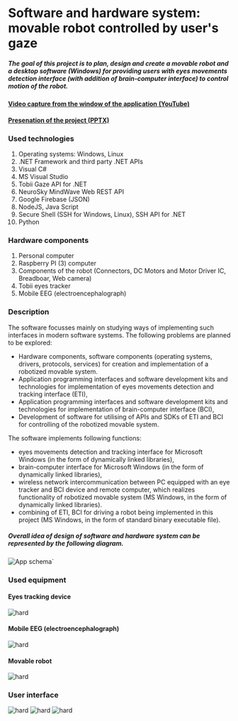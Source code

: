 # Software and hardware system: movable robot controlled by user's gaze

##### The goal of this project is to plan, design and create a movable robot and a desktop software (Windows) for providing users with eyes movements detection interface (with addition of brain-computer interface) to control motion of the robot.

#### [Video capture from the window of the application (YouTube)](https://youtu.be/QVo96w4uuyg)
#### [Presenation of the project (PPTX)](https://github.com/PavelSobolev/Eyes-controlled-robot/blob/master/additional/Capstone_Presenation_V4.pptx)

### Used technologies 
1. Operating systems: Windows, Linux
2. .NET Framework and third party .NET APIs
3. Visual C#
4. MS Visual Studio
5. Tobii Gaze API for .NET
6. NeuroSky MindWave Web REST API
7. Google Firebase (JSON)
8. NodeJS, Java Script
9. Secure Shell (SSH for Windows, Linux), SSH API for .NET
10. Python

### Hardware components 
1. Personal computer
2. Raspberry PI (3) computer
3. Components of the robot (Connectors, DC Motors and Motor Driver IC, Breadboar, Web camera)
4. Tobii eyes tracker
5. Mobile EEG (electroencephalograph)

### Description

The software focusses mainly on studying ways of implementing such interfaces in modern software systems. The following problems are planned to be explored:
* Hardware components, software components (operating systems, drivers, protocols, services) for creation and implementation of a robotized movable system.
* Application programming interfaces and software development kits and technologies for implementation of eyes movements detection and tracking interface (ETI),
* Application programming interfaces and software development kits and technologies for implementation of brain-computer interface (BCI),
* Development of software for utilising of APIs and SDKs of ETI and BCI for controlling of the robotized movable system. 

The software implements following functions:
* eyes movements detection and tracking interface for Microsoft Windows (in the form of dynamically linked libraries),
* brain-computer interface for Microsoft Windows (in the form of dynamically linked libraries),
* wireless network intercommunication between PC equipped with an eye tracker and BCI device and remote computer, which realizes functionality of robotized movable system (MS Windows, in the form of dynamically linked libraries).
* combining of ETI, BCI for driving a robot being implemented in this project (MS Windows, in the form of standard binary executable file).

##### Overall idea of design of software and hardware system can be represented by the following diagram. 
![App schema](https://github.com/PavelSobolev/Eyes-controlled-robot/blob/master/additional/principal.png)`

### Used equipment 
#### Eyes tracking device
![hard](https://github.com/PavelSobolev/Eyes-controlled-robot/blob/master/additional/01.jpeg)
#### Mobile EEG (electroencephalograph)
![hard](https://github.com/PavelSobolev/Eyes-controlled-robot/blob/master/additional/02.jpeg)
#### Movable robot
![hard](https://github.com/PavelSobolev/Eyes-controlled-robot/blob/master/additional/03.png)

### User interface
![hard](https://github.com/PavelSobolev/Eyes-controlled-robot/blob/master/additional/04.png)
![hard](https://github.com/PavelSobolev/Eyes-controlled-robot/blob/master/additional/05.png)
![hard](https://github.com/PavelSobolev/Eyes-controlled-robot/blob/master/additional/06.png)
